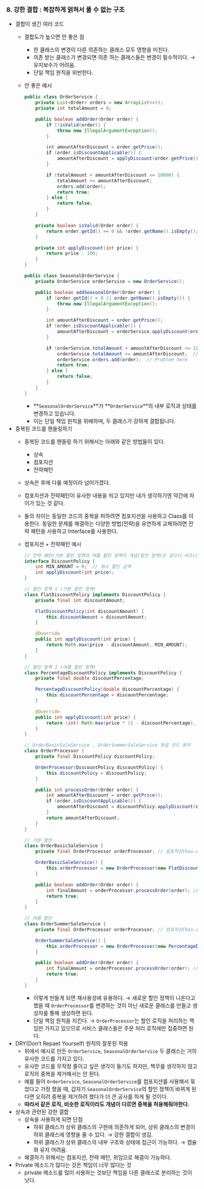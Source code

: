 ### 8. 강한 결합 : 복잡하게 얽혀서 풀 수 없는 구조

- 결합이 생긴 여러 코드
    - 결합도가 높으면 안 좋은 점
        - 한 클래스의 변경이 다른 의존하는 클래스 모두 영향을 미친다.
        - 의존 받는 클래스가 변경되면 의존 하는 클래스들은 변경이 필수적이다. → 유지보수가 어려움.
        - 단일 책임 원칙을 위반한다.
    - 안 좋은 예시
        
        ```java
        public class OrderService {
            private List<Order> orders = new ArrayList<>();
            private int totalAmount = 0;
        
            public boolean addOrder(Order order) {
                if (!isValid(order)) {
                    throw new IllegalArgumentException();
                }
        
                int amountAfterDiscount = order.getPrice();
                if (order.isDiscountApplicable()) {
                    amountAfterDiscount = applyDiscount(order.getPrice());
                }
        
                if (totalAmount + amountAfterDiscount <= 10000) {
                    totalAmount += amountAfterDiscount;
                    orders.add(order);
                    return true;
                } else {
                    return false;
                }
            }
        
            private boolean isValid(Order order) {
                return order.getId() >= 0 && !order.getName().isEmpty();
            }
        
            private int applyDiscount(int price) {
                return price - 100; 
            }
        }
        
        public class SeasonalOrderService {
            private OrderService orderService = new OrderService();
        
            public boolean addSeasonalOrder(Order order) {
                if (order.getId() < 0 || order.getName().isEmpty()) {
                    throw new IllegalArgumentException();
                }
        
                int amountAfterDiscount = order.getPrice();
                if (order.isDiscountApplicable()) {
                    amountAfterDiscount = orderService.applyDiscount(order.getPrice());  // Problem here
                }
        
                if (orderService.totalAmount + amountAfterDiscount <= 12000) {  // Problem here
                    orderService.totalAmount += amountAfterDiscount;  // Problem here
                    orderService.orders.add(order);  // Problem here
                    return true;
                } else {
                    return false;
                }
            }
        }
        ```
        
        - **`SeasonalOrderService`**가 **`OrderService`**의 내부 로직과 상태를 변경하고 있습니다.
        - 이는 단일 책임 원칙을 위배하며, 두 클래스가 강하게 결합됩니다.
- 중복된 코드를 핸들링하기
    - 중복된 코드를 핸들링 하기 위해서는 아래와 같은 방법들이 있다.
        - 상속
        - 컴포지션
        - 전략패턴
    - 상속은 후에 다룰 예정이라 넘어가겠다.
    - 컴포지션과 전략패턴이 유사한 내용을 띄고 있지만 내가 생각하기엔 약간에 차이가 있는 것 같다.
    - 둘의 차이는 동일한 코드의 중복을 피하려면 컴포지션을 사용하고 Class를 이용한다. 동일한 문제를 해결하는 다양한 방법(전략)을 유연하게 교체하려면 전략 패턴을 사용하고 Interface를 사용한다.
    - 컴포지션 + 전략패턴 예시
        
        ```java
        // 전략 패턴(기본 할인 정책과 여름 할인 정책이 개념(할인 정책)은 같으나 비즈니스 로직이 다름.)
        interface DiscountPolicy {
            int MIN_AMOUNT = 0;  // 최소 할인 금액
            int applyDiscount(int price);
        }
        
        // 할인 정책 1 (기본 할인 정책)
        class FlatDiscountPolicy implements DiscountPolicy {
            private final int discountAmount;
        
            FlatDiscountPolicy(int discountAmount) {
                this.discountAmount = discountAmount;
            }
        
            @Override
            public int applyDiscount(int price) {
                return Math.max(price - discountAmount, MIN_AMOUNT);
            }
        }
        
        // 할인 정책 2 (여름 할인 정책)
        class PercentageDiscountPolicy implements DiscountPolicy {
            private final double discountPercentage;
        
            PercentageDiscountPolicy(double discountPercentage) {
                this.discountPercentage = discountPercentage;
            }
        
            @Override
            public int applyDiscount(int price) {
                return (int) Math.max(price * (1 - discountPercentage), MIN_AMOUNT);
            }
        }
        
        // OrderBasicSaleService , OrderSummerSaleService 동일 코드 분리
        class OrderProcessor {
            private final DiscountPolicy discountPolicy;
        
            OrderProcessor(DiscountPolicy discountPolicy) {
                this.discountPolicy = discountPolicy;
            }
        
            public int processOrder(Order order) {
                int amountAfterDiscount = order.getPrice();
                if (order.isDiscountApplicable()) {
                    amountAfterDiscount = discountPolicy.applyDiscount(order.getPrice());
                }
                return amountAfterDiscount;
            }
        }
        
        // 기본 할인
        class OrderBasicSaleService {
            private final OrderProcessor orderProcessor; // 컴포지션(has-a 관계)
        
            OrderBasicSaleService() {
                this.orderProcessor = new OrderProcessor(new FlatDiscountPolicy(100));
            }
        
            public boolean addOrder(Order order) {
                int finalAmount = orderProcessor.processOrder(order); // 위임(orderProcessor에게 위임함.)
                return true;
            }
        }
        
        // 여름 할인
        class OrderSummerSaleService {
            private final OrderProcessor orderProcessor; // 컴포지션(has-a 관계)
        
            OrderSummerSaleService() {
                this.orderProcessor = new OrderProcessor(new PercentageDiscountPolicy(0.1));
            }
        
            public boolean addOrder(Order order) {
                int finalAmount = orderProcessor.processOrder(order); // 위임(orderProcessor에게 위임함.)
                return true;
            }
        }
        ```
        
        - 이렇게 만들게 되면 재사용성에 유용하다. → 새로운 할인 정책이 나온다고 했을 때 `OrderProcessor`를 변경하는 것이 아닌 새로운 클래스를 만들고 생성자를 통해 생성하면 된다.
        - 단일 책임 원칙을 지킨다. → `OrderProcessor`는 할인 로직을 처리하는 책임만 가지고 있으므로 서비스 클래스들은 주문 처리 로직에만 집중하면 된다.
- DRY(Don’t Repaet Yourself) 원칙의 잘못된 적용
    - 위에서 예시로 만든 `OrderService`, `SeasonalOrderService` 두 클래스는 거의 유사한 코드를 가지고 있다.
    - 유사한 코드를 무작정 줄이고 싶은 생각이 들기도 하지만, 책무를 생각하지 않고 로직의 중복을 제거해서는 안 된다.
    - 예를 들어 `OrderService`, `SeasonalOrderService`를 컴포지션를 사용해서 묶었다고 가정 했을 때, 갑자기 `SeasonalOrderService`의 할인 정책이 바뀌게 된다면 오히려 중복을 제거하려 했다가 더 큰 공사를 하게 될 것이다.
    - **따라서 같은 로직, 비슷한 로직이라도 개념이 다르면 중복을 허용해줘야한다.**
- 상속과 관련된 강한 결합
    - 상속을 사용하게 되면 단점
        - 하위 클래스가 상위 클래스의 구현에 의존하게 되어, 상위 클래스의 변경이 하위 클래스에 영향을 줄 수 있다. → 강한 결합이 생김.
        - 하위 클래스가 상위 클래스의 내부 구조와 상태에 접근이 가능하다. → 캡슐화 유지 어려움.
    - 해결하기 위해서는 컴포지션, 전략 패턴, 위임으로 해결이 가능하다.
- Private 메소드가 많다는 것은 책임이 너무 많다는 것
    - private 메소드를 많이 사용하는 것보단 책임을 다른 클래스로 분리하는 것이 낫다.